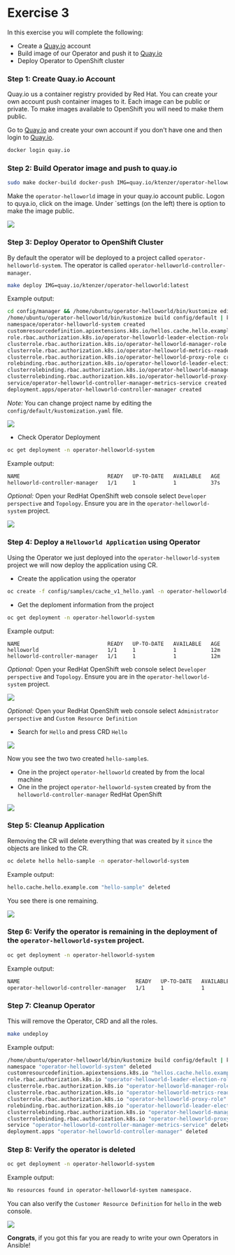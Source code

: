 # Exercise 3

In this exercise you will complete the following:

* Create a [Quay.io](https://quay.io/) account
* Build image of our Operator and push it to [Quay.io](https://quay.io/)
* Deploy Operator to OpenShift cluster

### Step 1: Create Quay.io Account

Quay.io us a container registry provided by Red Hat. You can create your own account push container images to it. Each image can be public or private. To make images available to OpenShift you will need to make them public.

Go to [Quay.io](https://quay.io/) and create your own account if you don't have one and then login to [Quay.io](https://quay.io/).

```sh
docker login quay.io
```

### Step 2: Build Operator image and push to quay.io

```sh
sudo make docker-build docker-push IMG=quay.io/ktenzer/operator-helloworld:latest
```

Make the `operator-helloworld` image in your quay.io account public. Logon to quya.io, click on the image. Under `settings (on the left) there is option to make the image public.

![](../images/ex-3-00.png)

### Step 3: Deploy Operator to OpenShift Cluster

By default the operator will be deployed to a project called `operator-helloworld-system`. The operator is called `operator-helloworld-controller-manager`.

```sh
make deploy IMG=quay.io/ktenzer/operator-helloworld:latest
```

Example output:

```sh
cd config/manager && /home/ubuntu/operator-helloworld/bin/kustomize edit set image controller=quay.io/ktenzer/operator-helloworld:latest
/home/ubuntu/operator-helloworld/bin/kustomize build config/default | kubectl apply -f -
namespace/operator-helloworld-system created
customresourcedefinition.apiextensions.k8s.io/hellos.cache.hello.example.com created
role.rbac.authorization.k8s.io/operator-helloworld-leader-election-role created
clusterrole.rbac.authorization.k8s.io/operator-helloworld-manager-role created
clusterrole.rbac.authorization.k8s.io/operator-helloworld-metrics-reader created
clusterrole.rbac.authorization.k8s.io/operator-helloworld-proxy-role created
rolebinding.rbac.authorization.k8s.io/operator-helloworld-leader-election-rolebinding created
clusterrolebinding.rbac.authorization.k8s.io/operator-helloworld-manager-rolebinding created
clusterrolebinding.rbac.authorization.k8s.io/operator-helloworld-proxy-rolebinding created
service/operator-helloworld-controller-manager-metrics-service created
deployment.apps/operator-helloworld-controller-manager created

```

_Note:_ You can change project name by editing the `config/default/kustomization.yaml` file.

![](../images/ex-3-01.png)

* Check Operator Deployment

```sh
oc get deployment -n operator-helloworld-system
```

Example output:

```sh
NAME                            READY   UP-TO-DATE   AVAILABLE   AGE
helloworld-controller-manager   1/1     1            1           37s
```

_Optional:_ Open your RedHat OpenShift web console select `Developer perspective` and `Topology`. Ensure you are in the `operator-helloworld-system` project.

![](../images/ex-3-02.png)

### Step 4: Deploy a `Helloworld Application` using Operator

Using the Operator we just deployed into the `operator-helloworld-system` project we will now deploy the application using CR.

* Create the application using the operator

```sh
oc create -f config/samples/cache_v1_hello.yaml -n operator-helloworld-system
```

* Get the deploment information from the project

```sh
oc get deployment -n operator-helloworld-system
```

Example output:

```
NAME                            READY   UP-TO-DATE   AVAILABLE   AGE
helloworld                      1/1     1            1           12m
helloworld-controller-manager   1/1     1            1           12m
```

_Optional:_ Open your RedHat OpenShift web console select `Developer perspective` and `Topology`. Ensure you are in the `operator-helloworld-system` project.

![](../images/ex-3-03.png)

_Optional:_ Open your RedHat OpenShift web console select `Administrator perspective` and `Custom Resource Definition` 

* Search for `Hello` and press CRD `Hello`

![](../images/ex-3-05.png)

Now you see the two two created `hello-sample`s.

* One in the project `operator-helloworld` created by from the local machine
* One in the project `operator-helloworld-system` created by from the `helloworld-controller-manager` RedHat OpenShift

![](../images/ex-3-04.png)


### Step 5: Cleanup Application

Removing the CR will delete everything that was created by it `since` the objects are linked to the CR. 

```sh
oc delete hello hello-sample -n operator-helloworld-system
```

Example output:

```sh
hello.cache.hello.example.com "hello-sample" deleted
```

You see there is one remaining.

![](../images/ex-3-06.png)

### Step 6: Verify the operator is remaining in the deployment of the `operator-helloworld-system` project.

```sh
oc get deployment -n operator-helloworld-system
```

Example output:

```sh
NAME                                     READY   UP-TO-DATE   AVAILABLE   AGE
operator-helloworld-controller-manager   1/1     1            1           153m
```

### Step 7: Cleanup Operator

This will remove the Operator, CRD and all the roles.

```sh
make undeploy
```

Example output:

```sh
/home/ubuntu/operator-helloworld/bin/kustomize build config/default | kubectl delete -f -
namespace "operator-helloworld-system" deleted
customresourcedefinition.apiextensions.k8s.io "hellos.cache.hello.example.com" deleted
role.rbac.authorization.k8s.io "operator-helloworld-leader-election-role" deleted
clusterrole.rbac.authorization.k8s.io "operator-helloworld-manager-role" deleted
clusterrole.rbac.authorization.k8s.io "operator-helloworld-metrics-reader" deleted
clusterrole.rbac.authorization.k8s.io "operator-helloworld-proxy-role" deleted
rolebinding.rbac.authorization.k8s.io "operator-helloworld-leader-election-rolebinding" deleted
clusterrolebinding.rbac.authorization.k8s.io "operator-helloworld-manager-rolebinding" deleted
clusterrolebinding.rbac.authorization.k8s.io "operator-helloworld-proxy-rolebinding" deleted
service "operator-helloworld-controller-manager-metrics-service" deleted
deployment.apps "operator-helloworld-controller-manager" deleted
```

### Step 8: Verify the operator is deleted

```sh
oc get deployment -n operator-helloworld-system
```
Example output:

```sh
No resources found in operator-helloworld-system namespace.
```

You can also verify the `Customer Resource Definition` for `hello` in the web console.

![](../images/ex-3-07.png)


**Congrats**, if you got this far you are ready to write your own Operators in Ansible!
